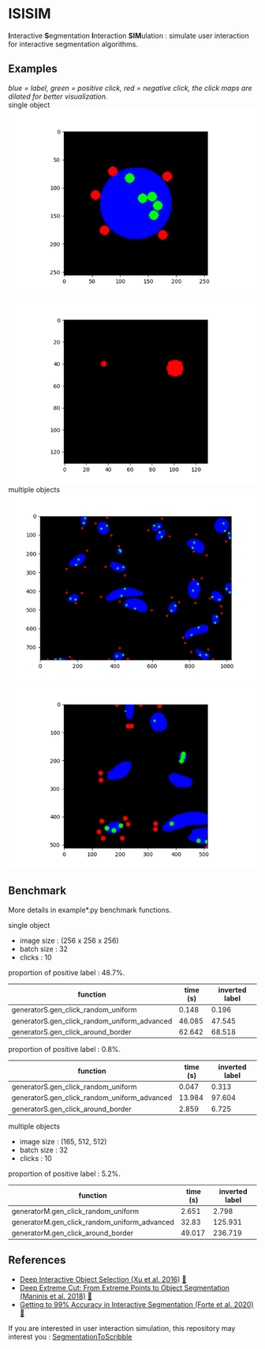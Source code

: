 # ISISIM
**I**nteractive **S**egmentation **I**nteraction **SIM**ulation : simulate user interaction for interactive segmentation algorithms.

## Examples
*blue = label, green = positive click, red = negative click, the click maps are dilated for better visualization.*  
single object
![example_2d](media/example_2d.png)
![example_3d](media/example_3d.gif)
multiple objects
![example_2d_m](media/example_2d_m.png)
![example_3d_m](media/example_3d_m.gif)

## Benchmark
More details in example*.py benchmark functions.

single object
* image size : (256 x 256 x 256)
* batch size : 32
* clicks : 10

proportion of positive label : 48.7%.

| function | time (s) | inverted label |
| --- | --- | --- |
| generatorS.gen_click_random_uniform | 0.148 | 0.196 |
| generatorS.gen_click_random_uniform_advanced | 46.085 | 47.545 |
| generatorS.gen_click_around_border | 62.642 | 68.518 |

proportion of positive label : 0.8%.

| function | time (s) | inverted label |
| --- | --- | --- |
| generatorS.gen_click_random_uniform | 0.047 | 0.313 |
| generatorS.gen_click_random_uniform_advanced | 13.984 | 97.604 |
| generatorS.gen_click_around_border | 2.859 | 6.725 |

multiple objects
* image size : (165, 512, 512)
* batch size : 32
* clicks : 10

proportion of positive label : 5.2%.

| function | time (s) | inverted label |
| --- | --- | --- |
| generatorM.gen_click_random_uniform | 2.651 | 2.798 |
| generatorM.gen_click_random_uniform_advanced | 32.83 | 125.931 |
| generatorM.gen_click_around_border | 49.017 | 236.719 |

## References
* [Deep Interactive Object Selection (Xu et al. 2016)](https://arxiv.org/abs/1603.04042) [:scroll:](references/1603.04042.pdf)
* [Deep Extreme Cut: From Extreme Points to Object Segmentation (Maninis et al. 2018)](https://arxiv.org/abs/1711.09081) [:scroll:](references/1711.09081.pdf)
* [Getting to 99% Accuracy in Interactive Segmentation (Forte et al. 2020)](https://arxiv.org/abs/2003.07932) [:scroll:](references/2003.07932.pdf)

If you are interested in user interaction simulation, this repository may interest you :
[SegmentationToScribble](https://github.com/Cyril-Meyer/SegmentationToScribble)